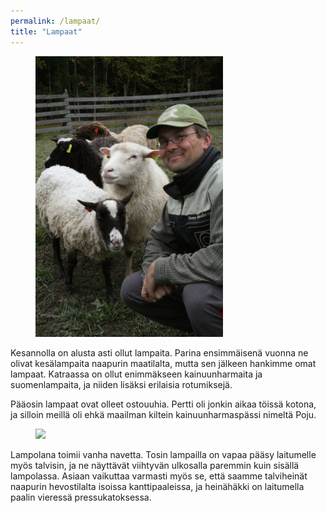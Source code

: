 ```yaml
---
permalink: /lampaat/
title: "Lampaat"
---
```


<figure style="width:300px" class="align-right">
  <img src="/assets/lampaat1.jpg">
</figure>

Kesannolla on alusta asti ollut lampaita. Parina ensimmäisenä vuonna
ne olivat kesälampaita naapurin maatilalta, mutta sen jälkeen hankimme
omat lampaat. Katraassa on ollut enimmäkseen kainuunharmaita ja
suomenlampaita, ja niiden lisäksi erilaisia rotumiksejä.

Pääosin lampaat ovat olleet ostouuhia. Pertti oli jonkin aikaa töissä
kotona, ja silloin meillä oli ehkä maailman kiltein kainuunharmaspässi
nimeltä Poju.

<figure style="width:400px" class="align-left">
  <img src="/assets/poju1.jpg">
</figure>

Lampolana toimii vanha navetta. Tosin lampailla on vapaa pääsy laitumelle
myös talvisin, ja ne näyttävät viihtyvän ulkosalla paremmin kuin
sisällä lampolassa. Asiaan vaikuttaa varmasti myös se, että saamme
talviheinät naapurin hevostilalta isoissa kanttipaaleissa, ja
heinähäkki on laitumella paalin vieressä pressukatoksessa.